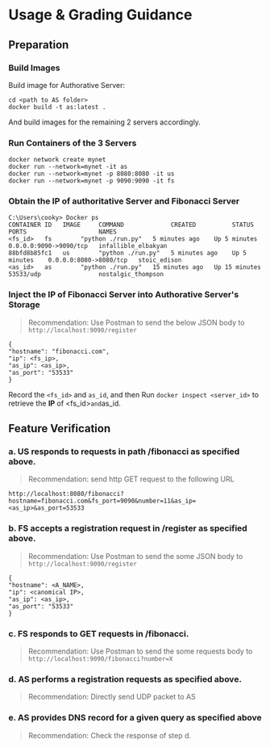 # Usage & Grading Guidance 
## Preparation
### Build Images
Build image for Authorative Server:
```
cd <path to AS folder>
docker build -t as:latest .
```
And build images for the remaining 2 servers accordingly.
### Run Containers of the 3 Servers
```
docker network create mynet
docker run --network=mynet -it as
docker run --network=mynet -p 8080:8080 -it us
docker run --network=mynet -p 9090:9090 -it fs
```
### Obtain the IP of authoritative Server and Fibonacci Server
```
C:\Users\cooky> Docker ps
CONTAINER ID   IMAGE     COMMAND             CREATED          STATUS          PORTS                    NAMES
<fs_id>   fs        "python ./run.py"   5 minutes ago    Up 5 minutes    0.0.0.0:9090->9090/tcp   infallible_elbakyan
88bfd8b85fc1   us        "python ./run.py"   5 minutes ago    Up 5 minutes    0.0.0.0:8080->8080/tcp   stoic_edison
<as_id>   as        "python ./run.py"   15 minutes ago   Up 15 minutes   53533/udp                nostalgic_thompson
```
### Inject the IP of Fibonacci Server into Authorative Server's Storage
> Recommendation: Use Postman to send the below JSON body to 	`http://localhost:9090/register`
```
{
"hostname": "fibonacci.com",
"ip": <fs_ip>,
"as_ip": <as_ip>,
"as_port": "53533"
}
```

Record the `<fs_id>` and `as_id`, and then Run `docker inspect <server_id>` to retrieve the **IP** of <fs_id>` and `as_id.

## Feature Verification

### a. US responds to requests in path /fibonacci as specified above. 
> Recommendation: send http GET request to the following URL
```
http://localhost:8080/fibonacci?hostname=fibonacci.com&fs_port=9090&number=11&as_ip=<as_ip>&as_port=53533
```
### b. FS accepts a registration request in /register as specified above. 

> Recommendation: Use Postman to send the some JSON body to 	`http://localhost:9090/register`
```
{
"hostname": <A_NAME>,
"ip": <canomical IP>,
"as_ip": <as_ip>,
"as_port": "53533"
}
```

### c. FS responds to GET requests in /fibonacci. 
> Recommendation: Use Postman to send the some requests body to 	`http://localhost:9090/fibonacci?number=X`

### d. AS performs a registration requests as specified above. 

> Recommendation: Directly send UDP packet to AS
### e. AS provides DNS record for a given query as specified above
> Recommendation: Check the response of step d.
